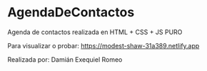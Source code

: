 # AgendaDeContactos
Agenda de contactos realizada en HTML + CSS + JS PURO

Para visualizar o probar: https://modest-shaw-31a389.netlify.app

Realizada por: Damián Exequiel Romeo
